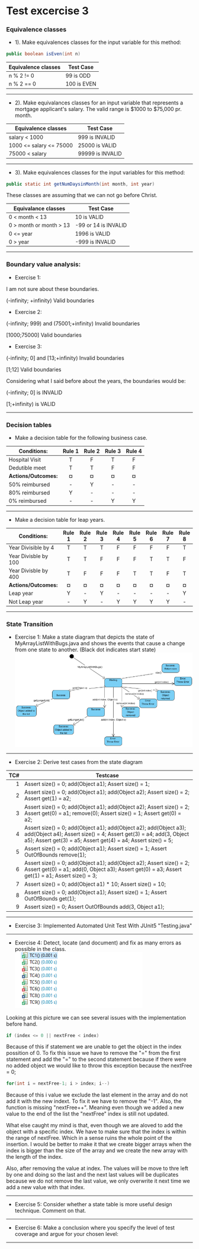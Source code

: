 # Test excercise 3 

### Equivalence classes

- 1). Make equivalences classes for the input variable for this method: 
```java
public boolean isEven(int n)
```

Equivalence classes | Test Case
------------------ | ------------------------
n % 2 != 0  | 99 is ODD
n % 2 == 0 | 100 is EVEN

------------------------

- 2). Make equivalances classes for an input variable that represents a mortgage applicant's salary. The valid range is $1000 to $75,000 pr. month.


Equivalence classes | Test Case
------------------- | ----------------
salary < 1000 | 999 is INVALID
1000 <= salary <= 75000 | 25000 is VALID
75000 < salary | 99999 is INVALID

-------------

- 3). Make equivalences classes for the input variables for this method:

```java
public static int getNumDaysinMonth(int month, int year)
```
These classes are assuming that we can not go before Christ.

Equivalance classes       | Test Case
------------------------- | -------------------
0 < month < 13   | 10 is VALID
0 > month or month > 13     | -99 or 14 is INVALID
0 <= year | 1996 is VALID
0 > year | -999 is INVALID

-----------------------

### Boundary value analysis:

- Exercise 1:

I am not sure about these boundaries.

(-infinity; +infinity) Valid boundaries

- Exercise 2:

(-infinity; 999) and (75001;+infinity) Invalid boundaries

[1000;75000] Valid boundaries

- Exercise 3:

(-infinity; 0] and [13;+infinity) Invalid boundaries

[1;12] Valid boundaries

Considering what I said before about the years, the boundaries would be:

(-infinity; 0] is INVALID

[1;+infinity) is VALID

----------------------------------------
### Decision tables

- Make a decision table for the following business case. 

Conditions:                | Rule 1 | Rule 2 | Rule 3 | Rule 4 |
-------------------------- |:------:|:------:|:------:|:------:|
Hospital Visit          | T | F | T | F
Dedutible meet          | T | T | F | F
**Actions/Outcomes:**       | **¤** | **¤** | **¤** | **¤**
50% reimbursed          | - | Y | - | -
80% reimbursed          | Y | - | - | -
0% reimbursed           | - | - | Y | Y
-----------------------------------------

- Make a decision table for leap years.


Conditions:                | Rule 1 | Rule 2 | Rule 3 | Rule 4 |  Rule 5 | Rule 6 | Rule 7 | Rule 8 |
-------------------------- |:------:|:------:|:------:|:------:|:------:|:------:|:------:|:------:|
Year Divisible by 4        | T | T | T | F | F | F | F | T | 
Year Divisble by 100       | T | T | F | F | F | T | T | F |
Year Divisble by 400       | T | F | F | F | T | T | F | T |   
**Actions/Outcomes:**      | **¤** | **¤** | **¤** | **¤** | **¤** | **¤** | **¤** | **¤** |
Leap year                  | Y | - | Y | - | - | - | - | Y |
Not Leap year              | - | Y | - | Y | Y | Y | Y | - |
-----------
### State Transition
- Exercise 1:
Make a state diagram that depicts the state of MyArrayListWithBugs.java and shows the events that cause a change from one state to another. (Black dot indicates start state)
![Alt text](Screenshot_1.png?raw=true "State Diagram")
----------------------
- Exercise 2:
Derive test cases from the state diagram


TC# | Testcase 
---:| ----------------------------------------------------
1 | Assert size() = 0; add(Object a1); Assert size() = 1;
2 | Assert size() = 0; add(Object a1); add(Object a2); Assert size() = 2; Assert get(1) = a2;
3 | Assert size() = 0; add(Object a1); add(Object a2); Assert size() = 2; Assert get(0) = a1; remove(0); Assert size() = 1; Assert get(0) = a2;
4 | Assert size() = 0; add(Object a1); add(Object a2); add(Object a3); add(Object a4); Assert size() = 4; Assert get(3) = a4; add(3, Object a5); Assert get(3) = a5; Assert get(4) = a4; Assert size() = 5;
5 | Assert size() = 0; add(Object a1); Assert size() = 1; Assert OutOfBounds remove(1);
6 | Assert size() = 0; add(Object a1); add(Object a2); Assert size() = 2; Assert get(0) = a1; add(0, Object a3); Assert get(0) = a3; Assert get(1) = a1; Assert size() = 3;
7 | Assert size() = 0; add(Object a1) * 10; Assert size() = 10;
8 | Assert size() = 0; add(Object a1); Assert size() = 1; Assert OutOfBounds get(1);
9 | Assert size() = 0; Assert OutOfBounds add(3, Object a1);
------------------------------------------
- Exercise 3:
Implemented Automated Unit Test With JUnit5 "Testing.java"
----------------------
- Exercise 4:
Detect, locate (and document) and fix as many errors as possible in the class.
![Alt text](Screenshot_2.png?raw=true "TestCases")

Looking at this picture we can see several issues with the implementation before hand. 
```java
if (index <= 0 || nextFree < index)
```
Because of this if statement we are unable to get the object in the index possition of 0. To fix this issue we have to remove the "=" from the first statement and add the "=" to the second statement because if there were no added object we would like to throw this exception because the nextFree = 0;

```java
for(int i = nextFree-1; i > index; i--)
```
Because of this i value we exclude the last element in the array and do not add it with the new indext. To fix it we have to remove the "-1". Also, the function is missing "nextFree++". Meaning even though we added a new value to the end of the list the "nextFree" index is still not updated.

What else caught my mind is that, even though we are aloved to add the object with a specific index. We have to make sure that the index is within the range of nextFree. Which in a sense ruins the whole point of the insertion. I would be better to make it that we create bigger arrays when the index is bigger than the size of the array and we create the new array with the length of the index.

Also, after removing the value at index. The values will be move to thre left by one and doing so the last and the next last values will be duplicates because we do not remove the last value, we only overwrite it next time we add a new value with that index.


----------------------
- Exercise 5: Consider whether a state table is more useful design technique. Comment on that.


----------------------
- Exercise 6: Make a conclusion where you specify the level of test coverage and argue for your chosen level:


----------------------
